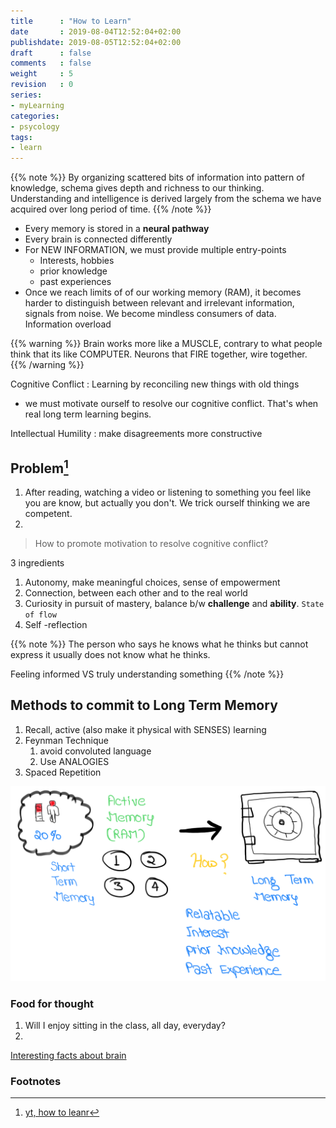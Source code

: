 ```yaml
---
title      : "How to Learn"
date       : 2019-08-04T12:52:04+02:00
publishdate: 2019-08-05T12:52:04+02:00
draft      : false
comments   : false
weight     : 5
revision   : 0
series:
- myLearning
categories:
- psycology
tags:
- learn
---
```


{{% note %}}
By organizing scattered bits of information into pattern of knowledge, schema gives
depth and richness to our thinking.
Understanding and intelligence is derived largely from the schema we have acquired
over long period of time.
{{% /note %}}

<!-- more -->

* Every memory is stored in a **neural pathway**
* Every brain is connected differently
* For NEW INFORMATION, we must provide multiple entry-points
  * Interests, hobbies
  * prior knowledge
  * past experiences
* Once we reach limits of of our working memory (RAM), it becomes harder to distinguish between relevant
  and irrelevant information, signals from noise. We become mindless consumers of data. Information overload

{{% warning %}}
Brain works more like a MUSCLE, contrary to what people think that its like COMPUTER.
Neurons that FIRE together, wire together.
{{% /warning %}}

Cognitive Conflict
: Learning by reconciling new things with old things
* we must motivate ourself to resolve our cognitive conflict. That's when real long term learning begins.

Intellectual Humility
: make disagreements more constructive

## Problem[^1]

1. After reading, watching a video or listening to something you feel like you are know, but actually you don't. We trick ourself thinking we are competent.
2.

> How to promote motivation to resolve cognitive conflict?

3 ingredients

1. Autonomy, make meaningful choices, sense of empowerment
2. Connection, between each other and to the real world
3. Curiosity in pursuit of mastery, balance b/w **challenge** and **ability**. `State of flow`
4. Self -reflection

{{% note %}}
The person who says he knows what he thinks but cannot express it usually does not know what he thinks.

Feeling informed VS truly understanding something
{{% /note %}}

## Methods to commit to Long Term Memory

1. Recall, active (also make it physical with SENSES) learning
2. Feynman Technique
   1. avoid convoluted language
   2. Use ANALOGIES
3. Spaced Repetition

![stm-to-lte](stm-to-lte.png)

### Food for thought

1. Will I enjoy sitting in the class, all day, everyday?
2.


[Interesting facts about brain](https://faculty.washington.edu/chudler/ffacts.html)


### Footnotes

[^1]: [yt, how to leanr](https://youtu.be/V-UvSKe8jW4)
[^2]:
